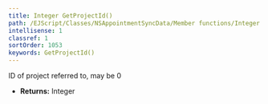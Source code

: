 ```yaml
---
title: Integer GetProjectId()
path: /EJScript/Classes/NSAppointmentSyncData/Member functions/Integer GetProjectId()
intellisense: 1
classref: 1
sortOrder: 1053
keywords: GetProjectId()
---
```



ID of project referred to, may be 0



* **Returns:** Integer


